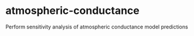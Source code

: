 # atmospheric-conductance
Perform sensitivity analysis of atmospheric conductance model predictions
